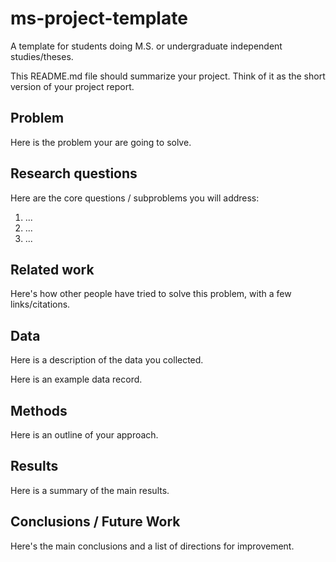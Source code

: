 # ms-project-template
A template for students doing M.S. or undergraduate independent studies/theses.

This README.md file should summarize your project. Think of it as the short version of your project report.

## Problem

Here is the problem your are going to solve.

## Research questions

Here are the core questions / subproblems you will address:

1. ...
2. ...
3. ...

## Related work

Here's how other people have tried to solve this problem, with a few links/citations. 

## Data

Here is a description of the data you collected.

Here is an example data record.

## Methods

Here is an outline of your approach.

## Results

Here is a summary of the main results.

## Conclusions / Future Work

Here's the main conclusions and a list of directions for improvement.

